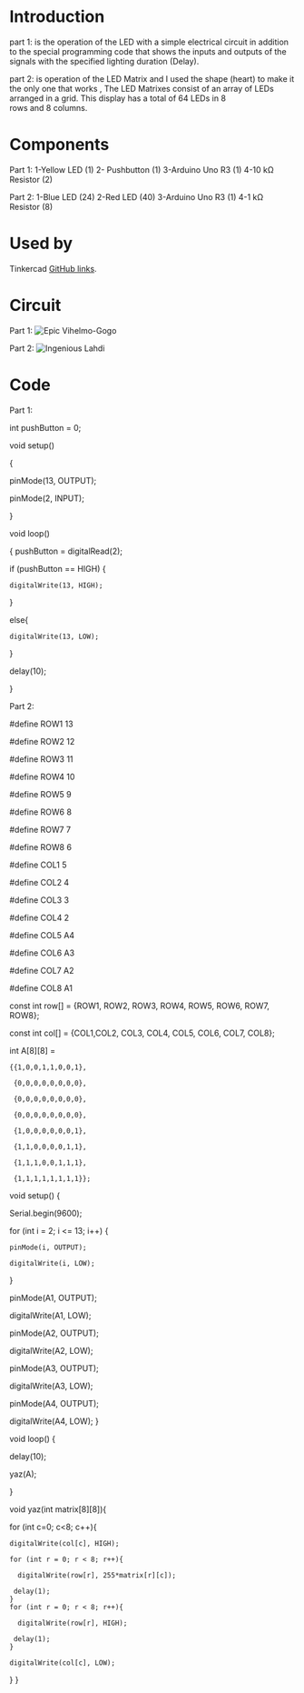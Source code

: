 # Introduction
part 1: is the operation of the LED with a simple electrical circuit in addition to the special programming code that shows the inputs and outputs of the signals with the specified lighting duration (Delay).


part 2: is operation of the LED Matrix and I used the shape (heart) to make it the only one that works , The LED Matrixes consist of an array of LEDs arranged in a grid. This display has a total of 64 LEDs in 8 rows and 8 columns.
# Components 
Part 1:
1-Yellow LED (1) 
2- Pushbutton (1)
3-Arduino Uno R3 (1)
4-10 kΩ Resistor (2)


Part 2:
1-Blue LED (24) 
2-Red LED (40)
3-Arduino Uno R3 (1)
4-1 kΩ Resistor (8)
# Used by
Tinkercad
[GitHub links](https://www.tinkercad.com/things/6GDPoiwM7Gm-ingenious-lahdi/editel?sharecode=OAuCt8KuGlfElA_yeD1KdNkfK1UUpg0sh-GMlOYlL2Q).
# Circuit
Part 1:
![Epic Vihelmo-Gogo](https://github.com/joudalhef/SM23-EPD01/assets/139080884/31d89c9d-b524-415e-b914-dbf113fe3f93)


Part 2:
![Ingenious Lahdi](https://github.com/joudalhef/SM23-EPD01/assets/139080884/60e6bbf5-a20b-4601-a0e5-28442e1dfdda)
# Code

Part 1:

int pushButton = 0;

void setup() 

{
  
  pinMode(13, OUTPUT);
  
  pinMode(2, INPUT);

}

void loop() 

{
 pushButton = digitalRead(2);
  
  if (pushButton == HIGH) {
    
    digitalWrite(13, HIGH);
  }
 
  else{
    
    digitalWrite(13, LOW);
  }
  
  delay(10);

}







Part 2:

#define ROW1 13

#define ROW2 12

#define ROW3 11

#define ROW4 10

#define ROW5 9

#define ROW6 8

#define ROW7 7

#define ROW8 6


#define COL1 5

#define COL2 4

#define COL3 3

#define COL4 2

#define COL5 A4

#define COL6 A3

#define COL7 A2

#define COL8 A1

const int row[] = {ROW1, ROW2, ROW3, ROW4, ROW5, ROW6, ROW7, ROW8};


const int col[] = {COL1,COL2, COL3, COL4, COL5, COL6, COL7, COL8};



int A[8][8] = 
       
	{{1,0,0,1,1,0,0,1},
		      
	 {0,0,0,0,0,0,0,0},
		      
	 {0,0,0,0,0,0,0,0},
		      
	 {0,0,0,0,0,0,0,0},
		      
	 {1,0,0,0,0,0,0,1},
		      
	 {1,1,0,0,0,0,1,1},
		      
	 {1,1,1,0,0,1,1,1},
		     
	 {1,1,1,1,1,1,1,1}};

void setup() {
  
  Serial.begin(9600);
  
  for (int i = 2; i <= 13; i++) {
    
    pinMode(i, OUTPUT);
    
    digitalWrite(i, LOW);

  }
  
  pinMode(A1, OUTPUT);
  
  digitalWrite(A1, LOW);
  
  pinMode(A2, OUTPUT);
  
  digitalWrite(A2, LOW);
 
  pinMode(A3, OUTPUT);
 
  digitalWrite(A3, LOW);
  
  pinMode(A4, OUTPUT);
  
  digitalWrite(A4, LOW);
}

void loop() {

  delay(10);
  
  yaz(A);

}


void  yaz(int matrix[8][8]){
  
  for (int c=0; c<8; c++){

   
    digitalWrite(col[c], HIGH);
    
    for (int r = 0; r < 8; r++){
      
      digitalWrite(row[r], 255*matrix[r][c]);
    
     delay(1);
    }
    for (int r = 0; r < 8; r++){
      
      digitalWrite(row[r], HIGH);
     
     delay(1);
    }
  
    digitalWrite(col[c], LOW);
  }
}
